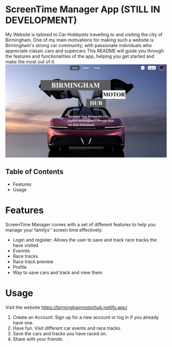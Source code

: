 # ScreenTime Manager App **(STILL IN DEVELOPMENT)**
My Website is tailored to Car Hobbyists travelling to and visiting the city of Birmingham. One of my main motivations for making such a website is Birmingham's strong car community; with passionate individuals who appreciate classic cars and supercars
This README will guide you through the features and functionalities of the app, helping you get started and make the most out of it.
![Birmingham Motor Hub image](./src/assets/BMHimg.png)
## Table of Contents
- Features
- Usage


# Features
ScreenTime Manager comes with a set of different features to help you manage your familys'' screen time effectively:

- Login and register: Allows the user to save and track race tracks the have visited
- Evennts
- Race tracks
- Race track preview
- Profile
- Way to save cars and track and view them

# Usage
Visit the website https://birminghammotorhub.netlify.app/

1. Create an Account: Sign up for a new account or log in if you already have one.
2. Have fun. Visit different car events and race tracks.
3. Save the cars and tracks you have raced on.
4. Share with your friends.

